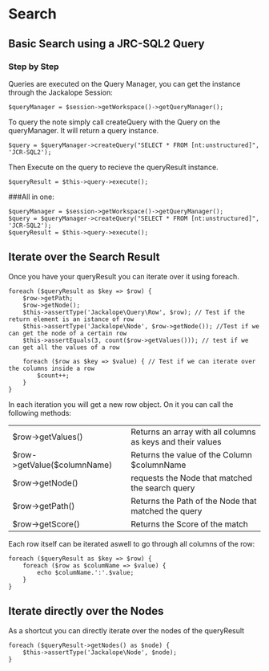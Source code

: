 Search
======

Basic Search using a JRC-SQL2 Query
----

### Step by Step
Queries are executed on the Query Manager, you can get the instance through the Jackalope Session:

    $queryManager = $session->getWorkspace()->getQueryManager();


To query the note simply call createQuery with the Query on the queryManager. It will return a query instance.

    $query = $queryManager->createQuery("SELECT * FROM [nt:unstructured]", 'JCR-SQL2');


Then Execute on the query to recieve the queryResult instance.

    $queryResult = $this->query->execute();


###All in one:

    $queryManager = $session->getWorkspace()->getQueryManager();
    $query = $queryManager->createQuery("SELECT * FROM [nt:unstructured]", 'JCR-SQL2');
    $queryResult = $this->query->execute();

Iterate over the Search Result
----

Once you have your queryResult you can iterate over it using foreach.

    foreach ($queryResult as $key => $row) {
        $row->getPath;
        $row->getNode();
        $this->assertType('Jackalope\Query\Row', $row); // Test if the return element is an istance of row
        $this->assertType('Jackalope\Node', $row->getNode()); //Test if we can get the node of a certain row
        $this->assertEquals(3, count($row->getValues())); // test if we can get all the values of a row

        foreach ($row as $key => $value) { // Test if we can iterate over the columns inside a row
            $count++;
        }
    }

In each iteration you will get a new row object. On it you can call the following methods:

<table>
    <tbody>
        <tr>
            <td>$row->getValues()</td>
            <td>Returns an array with all columns as keys and their values</td>
        </tr>
        <tr>
            <td>$row->getValue($columnName)</td>
            <td>Returns the value of the Column $columnName</td>
        </tr>
        <tr>
            <td>$row->getNode()</td>
            <td>requests the Node that matched the search query</td>
        </tr>
        <tr>
            <td>$row->getPath()</td>
            <td>Returns the Path of the Node that matched the query</td>
        </tr>
        <tr>
            <td>$row->getScore()</td>
            <td>Returns the Score of the match</td>
        </tr>
    </tbody>
</table>

Each row itself can be iterated aswell to go through all columns of the row:

    foreach ($queryResult as $key => $row) {
        foreach ($row as $columName => $value) {
            echo $columName.':'.$value;
        }
    }

Iterate directly over the Nodes
----

As a shortcut you can directly iterate over the nodes of the queryResult

    foreach ($queryResult->getNodes() as $node) {
        $this->assertType('Jackalope\Node', $node);
    }
